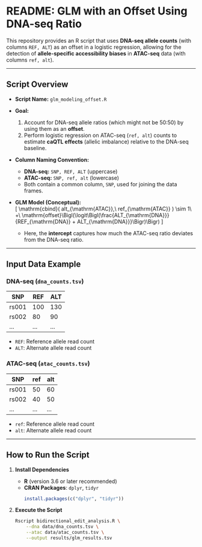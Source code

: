 # README: GLM with an Offset Using DNA-seq Ratio

This repository provides an R script that uses **DNA-seq allele counts** (with columns `REF, ALT`) as an offset in a logistic regression, allowing for the detection of **allele-specific accessibility biases** in **ATAC-seq** data (with columns `ref, alt`). 

---

## Script Overview

- **Script Name:** `glm_modeling_offset.R`
- **Goal:**
  1. Account for DNA-seq allele ratios (which might not be 50:50) by using them as an **offset**.
  2. Perform logistic regression on ATAC-seq (`ref, alt`) counts to estimate **caQTL effects** (allelic imbalance) relative to the DNA-seq baseline.

- **Column Naming Convention:**
  - **DNA-seq:** `SNP, REF, ALT` (uppercase)
  - **ATAC-seq:** `SNP, ref, alt` (lowercase)
  - Both contain a common column, `SNP`, used for joining the data frames.

- **GLM Model (Conceptual):**  
  \[
    \mathrm{cbind}( alt_{\mathrm{ATAC}},\ ref_{\mathrm{ATAC}} ) 
    \sim 1\ +\ \mathrm{offset}\Bigl(\logit\Bigl(\frac{ALT_{\mathrm{DNA}}}{REF_{\mathrm{DNA}} + ALT_{\mathrm{DNA}}}\Bigr)\Bigr)
  \]  
  - Here, the **intercept** captures how much the ATAC-seq ratio deviates from the DNA-seq ratio.

---

## Input Data Example

### DNA-seq (`dna_counts.tsv`)

| SNP   | REF  | ALT  |
|-------|------|------|
| rs001 | 100  | 130  |
| rs002 |  80  |  90  |
| ...   | ...  | ...  |

- `REF`: Reference allele read count  
- `ALT`: Alternate allele read count  

### ATAC-seq (`atac_counts.tsv`)

| SNP   | ref  | alt  |
|-------|------|------|
| rs001 |  50  |  60  |
| rs002 |  40  |  50  |
| ...   | ...  | ...  |

- `ref`: Reference allele read count  
- `alt`: Alternate allele read count  

---

## How to Run the Script

1. **Install Dependencies**

   - **R** (version 3.6 or later recommended)
   - **CRAN Packages**: `dplyr`, `tidyr`
     ```r
     install.packages(c("dplyr", "tidyr"))
     ```

2. **Execute the Script**
   ```bash
   Rscript bidirectional_edit_analysis.R \
       --dna data/dna_counts.tsv \
       --atac data/atac_counts.tsv \
       --output results/glm_results.tsv
